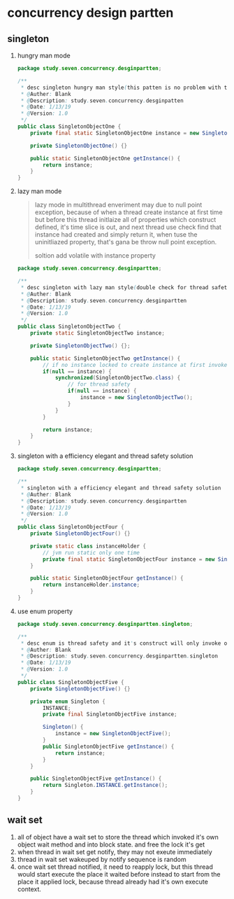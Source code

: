 # concurrency design partten

## singleton

1. hungry man mode

   ```java
   package study.seven.concurrency.desginpartten;
   
   /**
    * desc singleton hungry man style(this patten is no problem with thread safety)
    * @Auther: Blank
    * @Description: study.seven.concurrency.desginpatten
    * @Date: 1/13/19
    * @Version: 1.0
    */
   public class SingletonObjectOne {
       private final static SingletonObjectOne instance = new SingletonObjectOne();
   
       private SingletonObjectOne() {}
   
       public static SingletonObjectOne getInstance() {
           return instance;
       }
   }
   ```

2. lazy man mode

   >  lazy mode in multithread enveriment may due to null point exception, because of when a thread create instance at first time but before this thread initlaize all of properties which construct defined, it's time slice is out, and next thread use check find that instance had created and simply return it, when tuse the uninitliazed property, that's gana be throw null point exception.
   >
   > soltion add volatile with instance property
   >
   >

   ```java
   package study.seven.concurrency.desginpartten;
   
   /**
    * desc singleton with lazy man style(double check for thread safety)
    * @Auther: Blank
    * @Description: study.seven.concurrency.desginpartten
    * @Date: 1/13/19
    * @Version: 1.0
    */
   public class SingletonObjectTwo {
       private static SingletonObjectTwo instance;
   
       private SingletonObjectTwo() {};
   
       public static SingletonObjectTwo getInstance() {
           // if no instance locked to create instance at first invoke
           if(null == instance) {
               synchronized(SingletonObjectTwo.class) {
                   // for thread safety
                   if(null == instance) {
                       instance = new SingletonObjectTwo();
                   }
               }
           }
   
           return instance;
       }
   }
   ```

3. singleton with a efficiency elegant and thread safety solution

   ```java
   package study.seven.concurrency.desginpartten;
   
   /**
    * singleton with a efficiency elegant and thread safety solution
    * @Auther: Blank
    * @Description: study.seven.concurrency.desginpartten
    * @Date: 1/13/19
    * @Version: 1.0
    */
   public class SingletonObjectFour {
       private SingletonObjectFour() {}
   
       private static class instanceHolder {
           // jvm run static only one time
           private final static SingletonObjectFour instance = new SingletonObjectFour();
       }
   
       public static SingletonObjectFour getInstance() {
           return instanceHolder.instance;
       }
   }
   ```

4. use enum property

   ```java
   package study.seven.concurrency.desginpartten.singleton;
   
   /**
    * desc enum is thread safety and it's construct will only invoke one time
    * @Auther: Blank
    * @Description: study.seven.concurrency.desginpartten.singleton
    * @Date: 1/13/19
    * @Version: 1.0
    */
   public class SingletonObjectFive {
       private SingletonObjectFive() {}
   
       private enum Singleton {
           INSTANCE;
           private final SingletonObjectFive instance;
   
           Singleton() {
               instance = new SingletonObjectFive();
           }
           public SingletonObjectFive getInstance() {
               return instance;
           }
       }
   
       public SingletonObjectFive getInstance() {
           return Singleton.INSTANCE.getInstance();
       }
   }
   ```


## wait set

1. all of object have a wait set to store the thread which invoked it's own object wait method and into block state. and free the lock it's get
2. when thread in wait set get notify, they may not exeute immediately
3. thread in wait set wakeuped by notify sequence is random
4.  once wait set thread notified, it need to reapply lock, but this thread would start execute the place it waited before instead to start from the place it applied lock, because thread already had it's own execute context.